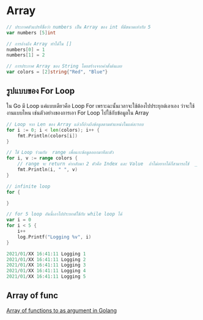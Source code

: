 # Array

```go
// ประกาศตัวแปรที่ชื่อว่า numbers เป็น Array ของ int ที่มีขนาดเท่ากับ 5
var numbers [5]int

// การอ้างถึง Array ทำได้ใน []
numbers[0] = 1
numbers[1] = 2

// การประกาศ Array ของ String โดยสร้างจากค่าตั้งต้นเลย
var colors = [2]string{"Red", "Blue"}
```

## รูปแบบของ For Loop

ใน Go มี Loop แค่แบบเดียวคือ Loop For เพราะฉะนั้นเวลาจะใช้ต้องไปประยุกต์เอาเอง ว่าจะใช้งานแบบไหน เช่นตัวอย่างของการเอา For Loop ไปใช้กับข้อมูลใน Array

```go
// Loop จาก Len ของ Array แล้วก็อ้างถึงข้อมูลตามตำแหน่งในแต่ละรอบ
for i := 0; i < len(colors); i++ {
    fmt.Println(colors[i])
}

// ใช้ Loop ร่วมกับ  range เพื่อแกะข้อมูลออกมาทีละตัว
for i, v := range colors {
    // range จะ return ค่ากลับมา 2 ตัวคือ Index และ Value  ถ้าไม่อยากได้ก็สามารถใช้  _ ได้
    fmt.Println(i, " ", v)
}

// infinite loop
for {

}

// for 5 loop อันนี้เอาไปประยกต์ใช้กับ while loop ได้
var i = 0
for i < 5 {
    i++
    log.Printf("Logging %v", i)
}

2021/01/XX 16:41:11 Logging 1
2021/01/XX 16:41:11 Logging 2
2021/01/XX 16:41:11 Logging 3
2021/01/XX 16:41:11 Logging 4
2021/01/XX 16:41:11 Logging 5
```

## Array of func

[Array of functions to as argument in Golang](https://stackoverflow.com/questions/50913022/array-of-functions-to-as-argument-in-golang)
